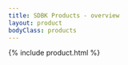 ```yaml
---
title: SDBK Products - overview
layout: product
bodyClass: products
---
```


{% include product.html %}

